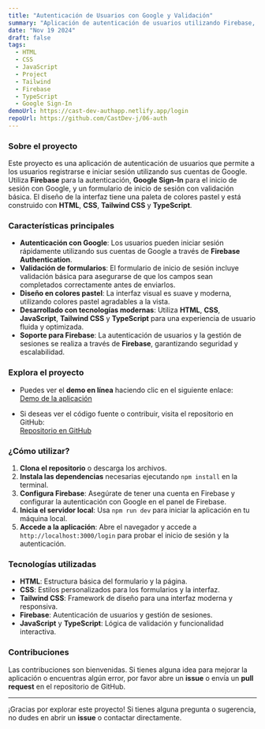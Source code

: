 ```yaml
---
title: "Autenticación de Usuarios con Google y Validación"
summary: "Aplicación de autenticación de usuarios utilizando Firebase, Google Sign-In y validación de formularios con diseño en colores pastel."
date: "Nov 19 2024"
draft: false
tags:
  - HTML
  - CSS
  - JavaScript
  - Project
  - Tailwind
  - Firebase
  - TypeScript
  - Google Sign-In
demoUrl: https://cast-dev-authapp.netlify.app/login
repoUrl: https://github.com/CastDev-j/06-auth
---
```


### Sobre el proyecto  
Este proyecto es una aplicación de autenticación de usuarios que permite a los usuarios registrarse e iniciar sesión utilizando sus cuentas de Google. Utiliza **Firebase** para la autenticación, **Google Sign-In** para el inicio de sesión con Google, y un formulario de inicio de sesión con validación básica. El diseño de la interfaz tiene una paleta de colores pastel y está construido con **HTML**, **CSS**, **Tailwind CSS** y **TypeScript**.

### Características principales  
- **Autenticación con Google**: Los usuarios pueden iniciar sesión rápidamente utilizando sus cuentas de Google a través de **Firebase Authentication**.  
- **Validación de formularios**: El formulario de inicio de sesión incluye validación básica para asegurarse de que los campos sean completados correctamente antes de enviarlos.  
- **Diseño en colores pastel**: La interfaz visual es suave y moderna, utilizando colores pastel agradables a la vista.  
- **Desarrollado con tecnologías modernas**: Utiliza **HTML**, **CSS**, **JavaScript**, **Tailwind CSS** y **TypeScript** para una experiencia de usuario fluida y optimizada.  
- **Soporte para Firebase**: La autenticación de usuarios y la gestión de sesiones se realiza a través de **Firebase**, garantizando seguridad y escalabilidad.

### Explora el proyecto
- Puedes ver el **demo en línea** haciendo clic en el siguiente enlace:  
  [Demo de la aplicación](https://cast-dev-authapp.netlify.app/login)
  
- Si deseas ver el código fuente o contribuir, visita el repositorio en GitHub:  
  [Repositorio en GitHub](https://github.com/CastDev-j/06-auth)

### ¿Cómo utilizar?
1. **Clona el repositorio** o descarga los archivos.
2. **Instala las dependencias** necesarias ejecutando `npm install` en la terminal.
3. **Configura Firebase**: Asegúrate de tener una cuenta en Firebase y configurar la autenticación con Google en el panel de Firebase.
4. **Inicia el servidor local**: Usa `npm run dev` para iniciar la aplicación en tu máquina local.
5. **Accede a la aplicación**: Abre el navegador y accede a `http://localhost:3000/login` para probar el inicio de sesión y la autenticación.

### Tecnologías utilizadas
- **HTML**: Estructura básica del formulario y la página.
- **CSS**: Estilos personalizados para los formularios y la interfaz.
- **Tailwind CSS**: Framework de diseño para una interfaz moderna y responsiva.
- **Firebase**: Autenticación de usuarios y gestión de sesiones.
- **JavaScript** y **TypeScript**: Lógica de validación y funcionalidad interactiva.

### Contribuciones
Las contribuciones son bienvenidas. Si tienes alguna idea para mejorar la aplicación o encuentras algún error, por favor abre un **issue** o envía un **pull request** en el repositorio de GitHub.

---

¡Gracias por explorar este proyecto! Si tienes alguna pregunta o sugerencia, no dudes en abrir un **issue** o contactar directamente.
